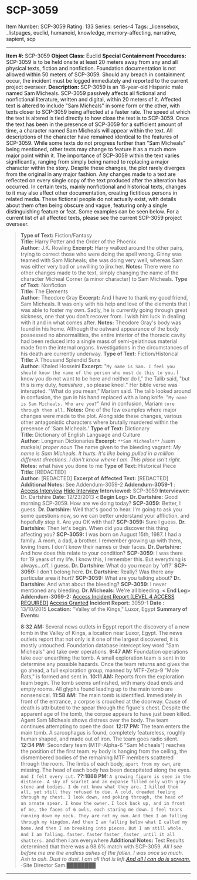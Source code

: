 # SCP-3059
Item Number: SCP-3059
Rating: 133
Series: series-4
Tags: _licensebox, _listpages, euclid, humanoid, knowledge, memory-affecting, narrative, sapient, scp

---

**Item #:** SCP-3059
**Object Class:** Euclid
**Special Containment Procedures:** SCP-3059 is to be held onsite at least 20 meters away from any and all physical texts, fiction and nonfiction. Foundation documentation is not allowed within 50 meters of SCP-3059.
Should any breach in containment occur, the incident must be logged immediately and reported to the current project overseer.
**Description:** SCP-3059 is an 18-year-old Hispanic male named Sam Micheals. SCP-3059 passively affects all fictional and nonfictional literature, written and digital, within 20 meters of it. Affected text is altered to include "Sam Micheals" in some form or the other, with texts closer to SCP-3059 being affected at a faster rate.
The speed at which the text is altered is tied directly to how close the text is to SCP-3059. Once the text has been in the presence of SCP-3059 for a sufficient amount of time, a character named Sam Micheals will appear within the text. All descriptions of the character have remained identical to the features of SCP-3059. While some texts do not progress further than "Sam Micheals" being mentioned, other texts may change to feature it as a much more major point within it. The importance of SCP-3059 within the text varies significantly, ranging from simply being named to replacing a major character within the story. Despite these changes, the plot rarely diverges from the original in any major fashion.
Any changes made to a text are reflected on every single copy of the text produced after the alteration has occurred. In certain texts, mainly nonfictional and historical texts, changes to it may also affect other documentation, creating fictitious persons in related media. These fictional people do not actually exist, with details about them often being obscure and vague, featuring only a single distinguishing feature or feat. Some examples can be seen below. For a current list of all affected texts, please see the current SCP-3059 project overseer.
> **Type of Text:** Fiction/Fantasy  
>  **Title:** Harry Potter and the Order of the Phoenix  
>  **Author:** J.K. Rowling
> **Excerpt:** Harry walked around the other pairs, trying to correct those who were doing the spell wrong. Ginny was teamed with Sam Micheals; she was doing very well, whereas Sam was either very bad or unwilling to jinx her.
> **Notes:** There were no other changes made to the text, simply changing the name of the character Micheal Corner (a minor character) to Sam Micheals.
> **Type of Text:** Nonfiction  
>  **Title:** The Elements  
>  **Author:** Theodore Gray
> **Excerpt:** And I have to thank my good friend, Sam Micheals. It was only with his help and love of the elements that I was able to foster my own. Sadly, he is currently going through great sickness, one that you don't recover from. I wish him luck in dealing with it and in what comes after.
> **Notes:** Theodore Gray's body was found in his home. Although the outward appearance of the body possessed no abnormalities, the entire interior of the thoracic cavity had been reduced into a single mass of semi-gelatinous material made from the internal organs. Investigations in the circumstances of his death are currently underway.
> **Type of Text:** Fiction/Historical  
>  **Title:** A Thousand Splendid Suns  
>  **Author:** Khaled Hosseini
> **Excerpt:** "`My name is Sam. I feel you should know the name of the person who must do this to you.` I know you do not want to be here and neither do I," the Talib said, "but this is my duty, _hamishira_ , so please kneel." Her bible verse was interupted. "What do you mean," Mariam said. The talib looked around in confusion, the gun in his hand replaced with a long knife. "`My name is Sam Micheals. Who are you?`" And in confusion, Mariam `tore through them all.`
> **Notes:** One of the few examples where major changes were made to the plot. Along side these changes, various other antagonistic characters where brutally murdered within the presence of 'Sam Micheals.'
> **Type of Text:** Dictionary  
>  **Title:** Dictionary of English Language and Culture  
>  **Author:** Longman Dictionaries
> **Excerpt:** `**Sam Micheals**` /sæm maɪkəls/ _proper noun_ The name given to the bleeding vagrant: _My name is Sam Micheals. It hurts. It's like being pulled in a million different directions. I don't know where I am. This place isn't right._
> **Notes:** what have you done to me
> **Type of Text:** Historical Piece  
>  **Title:** [REDACTED]  
>  **Author:** [REDACTED]
> **Excerpt of Affected Text:** [REDACTED]
> **Additional Notes:** See Addendum-3059-2
**Addendum-3059-1** :
[Access Interview](javascript:;)
[Hide Interview](javascript:;)
> **Interviewed:** SCP-3059
> **Interviewer:** Dr. Dartshire
> **Date:** 12/23/2013
> **< Begin Log>**
> **Dr. Dartshire:** Good morning SCP-3059. How are we doing today?
> **SCP-3059:** Better, I guess.
> **Dr. Dartshire:** Well that's good to hear. I'm going to ask you some questions now, so we can better understand your affliction, and hopefully stop it. Are you OK with that?
> **SCP-3059:** Sure I guess.
> **Dr. Dartshire:** Then let's begin. When did you discover this thing affecting you?
> **SCP-3059:** I was born on August 15th, 1987. I had a family. A mom, a dad, a brother. I remember growing up with them, loving them. I don't know their names or their faces.
> **Dr. Dartshire:** And how does this relate to your condition?
> **SCP-3059:** I was there for 19 years of my life. I know this, I remember this. But everything is always…off, I guess.
> **Dr. Dartshire:** What do you mean by 'off?'
> **SCP-3059:** I don't belong here.
> **Dr. Dartshire:** Really? Was there any particular area it hurt?
> **SCP-3059:** What are you talking about?
> **Dr. Dartshire:** And what about the bleeding?
> **SCP-3059:** I never mentioned any bleeding.
> **Dr. Micheals:** We're all bleeding.
> **< End Log>**
**Addendum-3059-2:**
[Access Incident Report [LEVEL 4 ACCESS REQUIRED]](javascript:;)
[Access Granted](javascript:;)
> **Incident Report:** 3059-1
> **Date :** 13/10/2015
> **Location:** "Valley of the Kings," Luxor, Egypt
> **Summary of Events:**  
>    
>  **8:32 AM:** Several news outlets in Egypt report the discovery of a new tomb in the Valley of Kings, a location near Luxor, Egypt. The news outlets report that not only is it one of the largest discovered, it is mostly untouched. Foundation database intercept key word "Sam Micheals" and take over operations.
> **9:47 AM:** Foundation operations take over unearthing the tomb. A small exploration team is sent in to determine any possible hazards. Once the team returns and gives the go ahead, a full exploration group, manned by MTF-Zeta-9 "Mole Rats," is formed and sent in.
> **10:11 AM:** Reports from the exploration team begin. The tomb seems unfinished, with many dead ends and empty rooms. All glyphs found leading up to the main tomb are nonsensical.
> **11:58 AM:** The main tomb is identified. Immediately in front of the entrance, a corpse is crouched at the doorway. Cause of death is attributed to the spear through the figure's chest. Despite the apparent age of the tomb, the corpse appears to have just been killed. Agent Sam Micheals shows distress over the body. The team continues attempting to open the door.
> **12:17 PM:** The team enters the main tomb. A sarcophagus is found, completely featureless, roughly human shaped, and made out of iron. The team goes radio silent.
> **12:34 PM:** Secondary team (MTF-Alpha-6 "Sam Micheals") reaches the position of the first team. `My` body is hanging from the ceiling, the dismembered bodies of the remaining MTF members scattered through the room. The limbs of each body, `apart from my own`, are missing. The head of each body has been decapitated along the eyes. `And I felt every cut.`
> **??:1888 PM:** `A growing figure is seen in the distance. A sky of scarlet and an expanse filled only with gray stone and bodies. I do not know what they are. I killed them all, yet still they refused to die. A cold, dreaded feeling through my chest. I look down, and poking through, the head of an ornate spear. I know the owner.`
> `I look back up, and in front of me, the faces of 6 owls, each staring me down.`
> `I feel tears running down my neck. They are not my own.`
> `And then I am falling through my kingdom.`
> `And then I am falling below what I called my home.`
> `And then I am breaking into pieces.`
> `But I am still whole.`
> `And I am falling.`
> `faster.`
> `faster`
> `faster`
> `_faster_`
> `until it all shatters.`
> and then i am everywhere
> **Additional Notes:** Test Results determined that there was a 98.6% match with SCP-3059.
> _All I see before me are the endless ashes of the fallen. I was once so much. Ash to ash. Dust to dust. I am all that is left.[And all I can do is scream.](/a-completed-chronicle)_ -Site Director Sam ████████
* * *